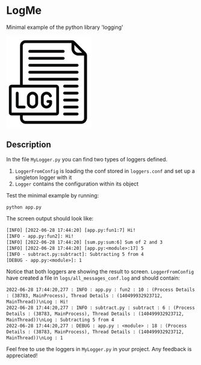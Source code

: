# LogMe
Minimal example of the python library 'logging'

![image](LogMe.png)
## Description
In the file `MyLogger.py` you can find two types of loggers defined.
1. `LoggerFromConfig` is loading the conf stored in `loggers.conf` and set up a singleton logger with it
2. `Logger` contains the configuration within its object

Test the minimal example by running:

```python3.8.10
python app.py
```

The screen output should look like:

```
[INFO] [2022-06-28 17:44:20] [app.py:fun1:7] Hi!
[INFO - app.py:fun2]: Hi!
[INFO] [2022-06-28 17:44:20] [sum.py:sum:6] Sum of 2 and 3
[INFO] [2022-06-28 17:44:20] [app.py:<module>:17] 5
[INFO - subtract.py:subtract]: Subtracting 5 from 4
[DEBUG - app.py:<module>]: 1
```

Notice that both loggers are showing the result to screen. 
`LoggerFromConfig` have created a file in `logs/all_messages_conf.log` and should contain:

```
2022-06-28 17:44:20,277 : INFO : app.py : fun2 : 10 : (Process Details : (38783, MainProcess), Thread Details : (140499932923712, MainThread))\nLog : Hi!
2022-06-28 17:44:20,277 : INFO : subtract.py : subtract : 6 : (Process Details : (38783, MainProcess), Thread Details : (140499932923712, MainThread))\nLog : Subtracting 5 from 4
2022-06-28 17:44:20,277 : DEBUG : app.py : <module> : 18 : (Process Details : (38783, MainProcess), Thread Details : (140499932923712, MainThread))\nLog : 1
```

Feel free to use the loggers in `MyLogger.py` in your project.
Any feedback is appreciated!